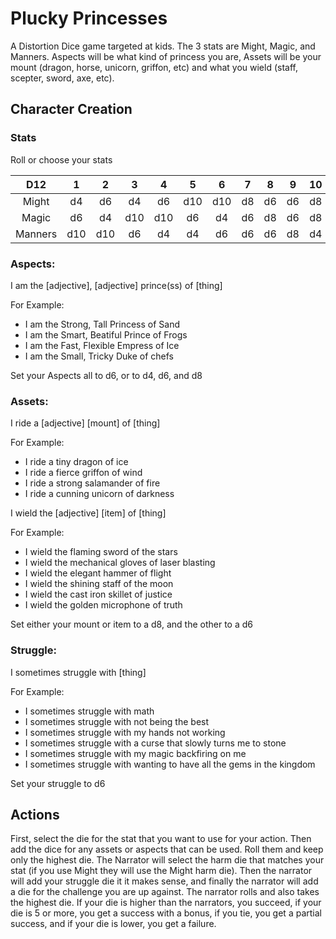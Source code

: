 # Plucky Princesses

A Distortion Dice game targeted at kids. The 3 stats are Might, Magic, and Manners. Aspects will be what kind of princess you are, Assets will be your mount (dragon, horse, unicorn, griffon, etc) and what you wield (staff, scepter, sword, axe, etc).

## Character Creation

### Stats

Roll or choose your stats

D12      | 1   | 2   | 3   | 4   | 5   | 6   | 7   | 8   | 9   | 10  | 11  | 12
 :-----: | :-: | :-: | :-: | :-: | :-: | :-: | :-: | :-: | :-: | :-: | :-: | :-:
Might    | d4  | d6  | d4  | d6  | d10 | d10 | d8  | d6  | d6  | d8  | d8  | d4
Magic    | d6  | d4  | d10 | d10 | d6  | d4  | d6  | d8  | d6  | d8  | d4  | d8
Manners  | d10 | d10 | d6  | d4  | d4  | d6  | d6  | d6  | d8  | d4  | d8  | d8

### Aspects:

I am the [adjective], [adjective] prince(ss) of [thing]

For Example:
- I am the Strong, Tall Princess of Sand
- I am the Smart, Beatiful Prince of Frogs
- I am the Fast, Flexible Empress of Ice
- I am the Small, Tricky Duke of chefs

Set your Aspects all to d6, or to d4, d6, and d8

### Assets:

I ride a [adjective] [mount] of [thing]

For Example:

- I ride a tiny dragon of ice
- I ride a fierce griffon of wind
- I ride a strong salamander of fire
- I ride a cunning unicorn of darkness

I wield the [adjective] [item] of [thing]

For Example:

- I wield the flaming sword of the stars
- I wield the mechanical gloves of laser blasting
- I wield the elegant hammer of flight
- I wield the shining staff of the moon
- I wield the cast iron skillet of justice
- I wield the golden microphone of truth

Set either your mount or item to a d8, and the other to a d6

### Struggle:

I sometimes struggle with [thing]

For Example:

- I sometimes struggle with math
- I sometimes struggle with not being the best
- I sometimes struggle with my hands not working
- I sometimes struggle with a curse that slowly turns me to stone
- I sometimes struggle with my magic backfiring on me
- I sometimes struggle with wanting to have all the gems in the kingdom

Set your struggle to d6

## Actions

First, select the die for the stat that you want to use for your action. Then add the dice for any assets or aspects that can be used. Roll them and keep only the highest die.
The Narrator will select the harm die that matches your stat (if you use Might they will use the Might harm die). Then the narrator will add your struggle die it it makes sense, and finally the narrator will add a die for the challenge you are up against. 
The narrator rolls and also takes the highest die. If your die is higher than the narrators, you succeed, if your die is 5 or more, you get a success with a bonus, if you tie, you get a partial success, and if your die is lower, you get a failure.
